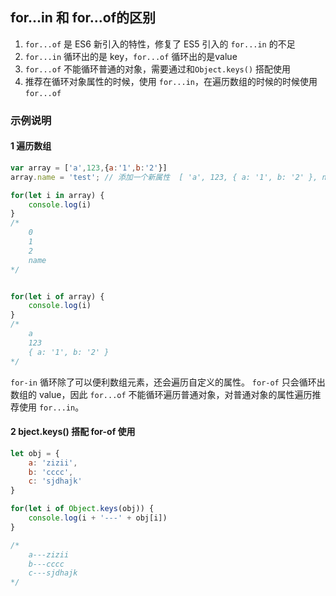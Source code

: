 ##  for...in 和 for...of的区别

1. `for...of` 是 ES6 新引入的特性，修复了 ES5 引入的 `for...in` 的不足
2. `for...in` 循环出的是 key，`for...of` 循环出的是value
3. `for...of` 不能循环普通的对象，需要通过和`Object.keys()` 搭配使用
4. 推荐在循环对象属性的时候，使用 `for...in`，在遍历数组的时候的时候使用 `for...of`

### 示例说明

#### 1 遍历数组

```JavaScript
var array = ['a',123,{a:'1',b:'2'}]
array.name = 'test'; // 添加一个新属性  [ 'a', 123, { a: '1', b: '2' }, name: 'test' ]

for(let i in array) {
    console.log(i)
}
/*
	0
	1
	2
	name
*/


for(let i of array) {
    console.log(i)
}
/*
	a
	123
	{ a: '1', b: '2' }
*/
```

`for-in` 循环除了可以便利数组元素，还会遍历自定义的属性。
`for-of` 只会循环出数组的 value，因此 `for...of` 不能循环遍历普通对象，对普通对象的属性遍历推荐使用 `for...in`。



#### 2 bject.keys() 搭配 for-of 使用

```javascript
let obj = {
    a: 'zizii',
    b: 'cccc',
    c: 'sjdhajk'
}

for(let i of Object.keys(obj)) {
    console.log(i + '---' + obj[i])
}

/*
	a---zizii
	b---cccc
	c---sjdhajk	
*/
```

